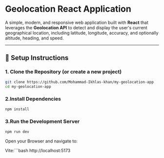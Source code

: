# Geolocation React Application

A simple, modern, and responsive web application built with **React** that leverages the **Geolocation API** to detect and display the user's current geographical location, including latitude, longitude, accuracy, and optionally altitude, heading, and speed.

---


## 🚀 Setup Instructions

### 1. Clone the Repository (or create a new project)

```bash
git clone https://github.com/Mohammad-Ikhlas-khan/my-geolocation-app
cd my-geolocation-app
```
### 2.Install Dependencies
```bash
npm install
```
### 3.Run the Development Server
```bash
npm run dev
```
Open your Browser and navigate to:

Vite:```bash http://localhost:5173
